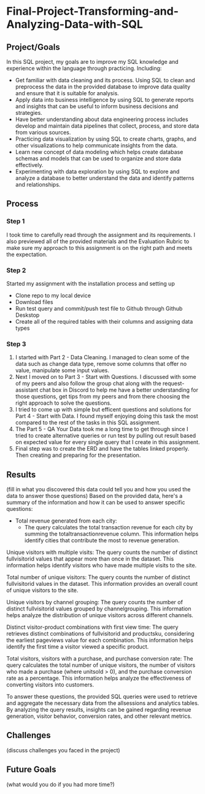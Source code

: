 # Final-Project-Transforming-and-Analyzing-Data-with-SQL

## Project/Goals
In this SQL project, my goals are to improve my SQL knowledge and  experience within the language through practicing. Including:
  - Get familiar with data cleaning and its process. Using SQL to clean and preprocess the data in the provided database to improve data quality and ensure that it       is suitable for analysis.
  - Apply data into business intelligence by using SQL to generate reports and insights that can be useful to inform business decisions and strategies.
  - Have better understanding about data engineering process includes develop and maintain data pipelines that collect, process, and store data from various sources.
  - Practicing data visualization by using SQL to create charts, graphs, and other visualizations to help communicate insights from the data.
  - Learn new concept of data modeling which helps create database schemas and models that can be used to organize and store data effectively.
  - Experimenting with data exploration by using SQL to explore and analyze a database to better understand the data and identify patterns and relationships.

## Process
### Step 1
I took time to carefully read through the assignment and its requirements. I also previewed all of the provided materials and the Evaluation Rubric to make sure my approach to this assignment is on the right path and meets the expectation.
### Step 2
Started my assignment with the installation process and setting up 
  - Clone repo to my local device
  - Download files
  - Run test query and commit/push test file to Github through Github Deskstop
  - Create all of the required tables with their columns and assigning data types
 ### Step 3
1. I started with Part 2 - Data Cleaning. I managed to clean some of the data such as change data type, remove some columns that offer no value, manipulate some input values.
2. Next I moved on to Part 3 - Start with Questions. I discussed with some of my peers and also follow the group chat along with the request-assistant chat box in Discord to help me have a better understanding for those questions, get tips from my peers and from there choosing the right approach to solve the questions.
3. I tried to come up with simple but efficent questions and solutions for Part 4 - Start with Data. I found myself enjoying doing this task the most compared to the rest of the tasks in this SQL assignment.
4. The Part 5 - QA Your Data took me a long time to get through since I tried to create alternative queries or run test by pulling out result based on expected value for every single query that I create in this assignment.
5. Final step was to create the ERD and have the tables linked properly. Then creating and preparing for the presentation.

## Results
(fill in what you discovered this data could tell you and how you used the data to answer those questions)
Based on the provided data, here's a summary of the information and how it can be used to answer specific questions:

  - Total revenue generated from each city:
      + The query calculates the total transaction revenue for each city by summing the totaltransactionrevenue column. This information helps identify cities that contribute the most to revenue generation.

Unique visitors with multiple visits:
The query counts the number of distinct fullvisitorid values that appear more than once in the dataset. This information helps identify visitors who have made multiple visits to the site.

Total number of unique visitors:
The query counts the number of distinct fullvisitorid values in the dataset. This information provides an overall count of unique visitors to the site.

Unique visitors by channel grouping:
The query counts the number of distinct fullvisitorid values grouped by channelgrouping. This information helps analyze the distribution of unique visitors across different channels.

Distinct visitor-product combinations with first view time:
The query retrieves distinct combinations of fullvisitorid and productsku, considering the earliest pageviews value for each combination. This information helps identify the first time a visitor viewed a specific product.

Total visitors, visitors with a purchase, and purchase conversion rate:
The query calculates the total number of unique visitors, the number of visitors who made a purchase (where unitsold > 0), and the purchase conversion rate as a percentage. This information helps analyze the effectiveness of converting visitors into customers.

To answer these questions, the provided SQL queries were used to retrieve and aggregate the necessary data from the allsessions and analytics tables. By analyzing the query results, insights can be gained regarding revenue generation, visitor behavior, conversion rates, and other relevant metrics.

## Challenges 
(discuss challenges you faced in the project)

## Future Goals
(what would you do if you had more time?)

